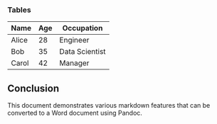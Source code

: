 ### Tables

| Name  | Age | Occupation     |
| ----- | --- | -------------- |
| Alice | 28  | Engineer       |
| Bob   | 35  | Data Scientist |
| Carol | 42  | Manager        |

## Conclusion

This document demonstrates various markdown features that can be converted to a Word document using Pandoc.
